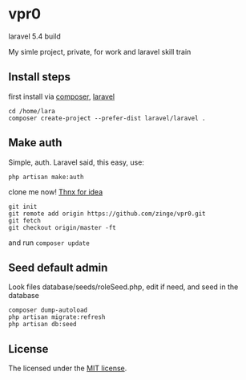 # vpr0
laravel 5.4 build

My simle project, private, for work and laravel skill train
## Install steps
first install via [composer](http://getcomposer.org/), [laravel](https://laravel.com)
```
cd /home/lara
composer create-project --prefer-dist laravel/laravel .
```
## Make auth
Simple, auth. Laravel said, this easy, use:
```
php artisan make:auth
```

clone me now! [Thnx for idea](http://stackoverflow.com/questions/5377960/whats-the-best-practice-to-git-clone-into-an-existing-folder)
```
git init
git remote add origin https://github.com/zinge/vpr0.git
git fetch
git checkout origin/master -ft
```
and run `composer update`

## Seed default admin
Look files database/seeds/roleSeed.php, edit if need, and seed in the database
```
composer dump-autoload
php artisan migrate:refresh
php artisan db:seed
```

## License
The licensed under the [MIT license](http://opensource.org/licenses/MIT).
